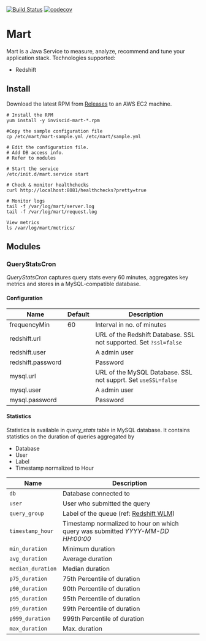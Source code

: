 [![Build Status](https://travis-ci.org/vrajat/mart.svg?branch=master)](https://travis-ci.org/vrajat/mart)
[![codecov](https://codecov.io/gh/vrajat/mart/branch/master/graph/badge.svg)](https://codecov.io/gh/vrajat/mart)

# Mart

Mart is a Java Service to measure, analyze, recommend and tune your application stack.
Technologies supported:

* Redshift

## Install
Download the latest RPM from [Releases](https://github.com/vrajat/mart/releases) to an AWS EC2 machine.
  


    # Install the RPM
    yum install -y inviscid-mart-*.rpm
    
    #Copy the sample configuration file
    cp /etc/mart/mart-sample.yml /etc/mart/sample.yml
    
    # Edit the configuration file. 
    # Add DB access info. 
    # Refer to modules

    # Start the service
    /etc/init.d/mart.service start
    
    # Check & monitor healthchecks
    curl http://localhost:8081/healthchecks?pretty=true
    
    # Monitor logs
    tail -f /var/log/mart/server.log
    tail -f /var/log/mart/request.log
    
    View metrics
    ls /var/log/mart/metrics/
    

    
 ## Modules
 ### QueryStatsCron
_QueryStatsCron_ captures query stats every 60 minutes, aggregates key metrics and stores
in a MySQL-compatible database. 

#### Configuration
|Name|Default|Description|  
|----|-------|-----------|
| frequencyMin|60|Interval in no. of minutes|
|redshift.url|<Empty>|URL of the Redshift Database. SSL not supported. Set `?ssl=false`|
|redshift.user|<Empty>|A admin user|
|redshift.password|<Empty>|Password|
|mysql.url|<Empty>|URL of the MySQL Database. SSL not supprt. Set `useSSL=false`|
|mysql.user|<Empty>|A admin user|
|mysql.password|<Empty>|Password|

#### Statistics
Statistics is available in _query_stats_ table in MySQL database. It contains
statistics on the duration of queries aggregated by
* Database
* User
* Label
* Timestamp normalized to Hour

|Name|Description|
|----|-----------|
|`db`| Database connected to|
|`user`| User who submitted the query|
|`query_group`| Label of the queue (ref: [Redshift WLM](https://docs.aws.amazon.com/redshift/latest/dg/c_workload_mngmt_classification.html))|
|`timestamp_hour`| Timestamp normalized to hour on which query was submitted _YYYY-MM-DD HH:00:00_|
|`min_duration`| Minimum duration|
|`avg_duration`| Average duration|
|`median_duration`| Median duration|
|`p75_duration`| 75th Percentile of duration|
|`p90_duration`| 90th Percentile of duration|
|`p95_duration`| 95th Percentile of duration|
|`p99_duration`| 99th Percentile of duration|
|`p999_duration`| 999th Percentile of duration|
|`max_duration`| Max. duration|
 

